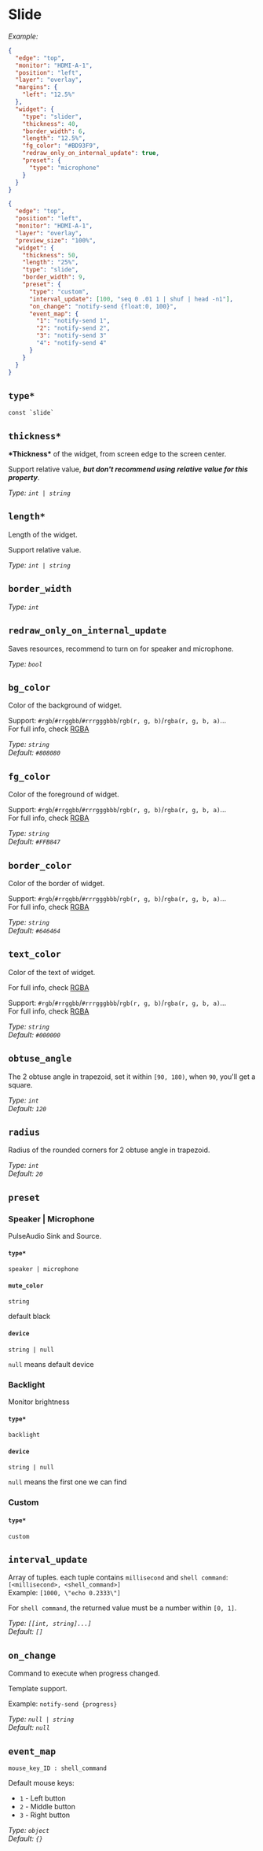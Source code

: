 # Slide

_Example:_

```json
{
  "edge": "top",
  "monitor": "HDMI-A-1",
  "position": "left",
  "layer": "overlay",
  "margins": {
    "left": "12.5%"
  },
  "widget": {
    "type": "slider",
    "thickness": 40,
    "border_width": 6,
    "length": "12.5%",
    "fg_color": "#BD93F9",
    "redraw_only_on_internal_update": true,
    "preset": {
      "type": "microphone"
    }
  }
}
```

```json
{
  "edge": "top",
  "position": "left",
  "monitor": "HDMI-A-1",
  "layer": "overlay",
  "preview_size": "100%",
  "widget": {
    "thickness": 50,
    "length": "25%",
    "type": "slide",
    "border_width": 9,
    "preset": {
      "type": "custom",
      "interval_update": [100, "seq 0 .01 1 | shuf | head -n1"],
      "on_change": "notify-send {float:0, 100}",
      "event_map": {
        "1": "notify-send 1",
        "2": "notify-send 2",
        "3": "notify-send 3"
        "4": "notify-send 4"
      }
    }
  }
}
```

## `type*`

```plaintext
const `slide`
```

## `thickness*`

**\*Thickness\*** of the widget, from screen edge to the screen center.

Support relative value, **_but don't recommend using relative value for this property_**.

_Type: `int | string`_

## `length*`

Length of the widget.

Support relative value.

_Type: `int | string`_

## `border_width`

_Type: `int`_

## `redraw_only_on_internal_update`

Saves resources, recommend to turn on for speaker and microphone.

_Type: `bool`_

## `bg_color`

Color of the background of widget.

Support: `#rgb`/`#rrggbb`/`#rrrgggbbb`/`rgb(r, g, b)`/`rgba(r, g, b, a)`...  
For full info, check [RGBA](https://gtk-rs.org/gtk4-rs/stable/latest/docs/src/gdk4/rgba.rs.html#205)

_Type: `string`_  
_Default: `#808080`_

## `fg_color`

Color of the foreground of widget.

Support: `#rgb`/`#rrggbb`/`#rrrgggbbb`/`rgb(r, g, b)`/`rgba(r, g, b, a)`...  
For full info, check [RGBA](https://gtk-rs.org/gtk4-rs/stable/latest/docs/src/gdk4/rgba.rs.html#205)

_Type: `string`_  
_Default: `#FFB847`_

## `border_color`

Color of the border of widget.

Support: `#rgb`/`#rrggbb`/`#rrrgggbbb`/`rgb(r, g, b)`/`rgba(r, g, b, a)`...  
For full info, check [RGBA](https://gtk-rs.org/gtk4-rs/stable/latest/docs/src/gdk4/rgba.rs.html#205)

_Type: `string`_  
_Default: `#646464`_

## `text_color`

Color of the text of widget.

For full info, check [RGBA](https://gtk-rs.org/gtk4-rs/stable/latest/docs/src/gdk4/rgba.rs.html#205)

Support: `#rgb`/`#rrggbb`/`#rrrgggbbb`/`rgb(r, g, b)`/`rgba(r, g, b, a)`...  
For full info, check [RGBA](https://gtk-rs.org/gtk4-rs/stable/latest/docs/src/gdk4/rgba.rs.html#205)

_Type: `string`_  
_Default: `#000000`_

## `obtuse_angle`

The 2 obtuse angle in trapezoid, set it within `[90, 180)`, when `90`, you'll get a square.

_Type: `int`_  
_Default: `120`_

## `radius`

Radius of the rounded corners for 2 obtuse angle in trapezoid.

_Type: `int`_  
_Default: `20`_

## `preset`

### Speaker | Microphone

PulseAudio Sink and Source.

#### `type*`

`speaker | microphone`

#### `mute_color`

`string`

default black

#### `device`

`string | null`

`null` means default device

### Backlight

Monitor brightness

#### `type*`

`backlight`

#### `device`

`string | null`

`null` means the first one we can find

### Custom

#### `type*`

`custom`

## `interval_update`

Array of tuples. each tuple contains `millisecond` and `shell command`:  
`[<millisecond>, <shell_command>]`  
Example: `[1000, \"echo 0.2333\"]`

For `shell command`, the returned value must be a number within `[0, 1]`.

_Type: `[[int, string]...]`_  
_Default: `[]`_

## `on_change`

Command to execute when progress changed.

Template support.

Example: `notify-send {progress}`

_Type: `null | string`_  
_Default: `null`_

## `event_map`

`mouse_key_ID : shell_command`

Default mouse keys:

- `1` - Left button
- `2` - Middle button
- `3` - Right button

_Type: `object`_  
_Default: `{}`_
